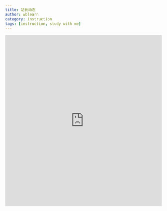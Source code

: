 ```yaml
---
title: 站长动态
author: wblearn
category: instruction
tags: [instruction, study with me]
---
```

<section class='video-wrapper' height='100'>
<iframe width="100%" height="550" class="share_self"  frameborder="0" scrolling="no" src="http://widget.weibo.com/weiboshow/index.php?language=&width=0&height=550&fansRow=2&ptype=1&speed=0&skin=1&isTitle=1&noborder=1&isWeibo=1&isFans=1&uid=5717080324&verifier=d611f2f5&dpc=1"></iframe>
</section>